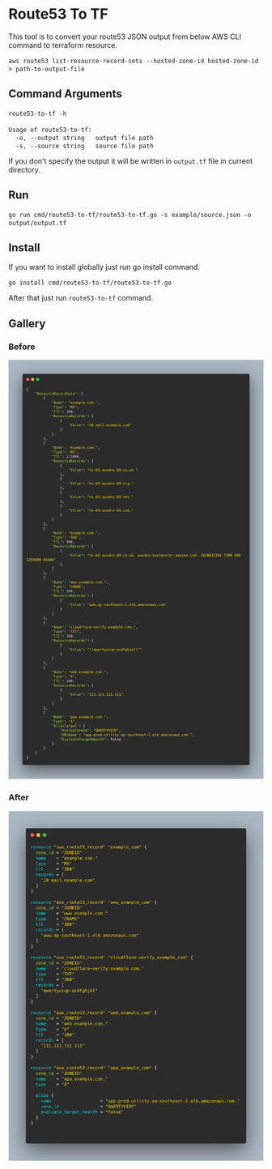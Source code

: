 # Route53 To TF
This tool is to convert your route53 JSON output  from below AWS CLI command to terraform resource.

```
aws route53 list-resource-record-sets --hosted-zone-id hosted-zone-id > path-to-output-file
```

## Command Arguments

```
route53-to-tf -h

Usage of route53-to-tf:
  -o, --output string   output file path
  -s, --source string   source file path
```

If you don't specify the output it will be written in `output.tf` file in current directory.

## Run

```
go run cmd/route53-to-tf/route53-to-tf.go -s example/source.json -o output/output.tf
```

## Install
If you want to install globally just run go install command.

```
go install cmd/route53-to-tf/route53-to-tf.go
```

After that just run `route53-to-tf` command.

## Gallery

### Before

![source](./img/source.png)

### After

![output](./img/output.png)